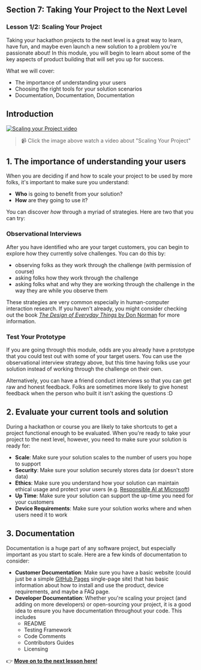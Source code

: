 ## Section 7: Taking Your Project to the Next Level
### Lesson 1/2: Scaling Your Project

Taking your hackathon projects to the next level is a great way to learn, have fun, and maybe even launch a new solution to a problem you're passionate about! In this module, you will begin to learn about some of the key aspects of product building that will set you up for success.

What we will cover: 

- The importance of understanding your users
- Choosing the right tools for your solution scenarios
- Documentation, Documentation, Documentation

## Introduction

[![Scaling your Project video](https://img.youtube.com/vi/wQxRf9sHIuo/0.jpg)](https://www.youtube.com/watch?v=wQxRf9sHIuo)
> 📹 Click the image above watch a video about "Scaling Your Project"

## 1. The importance of understanding your users

When you are deciding if and how to scale your project to be used by more folks, it's important to make sure you understand:
- **Who** is going to benefit from your solution?
- **How** are they going to use it?

You can discover *how* through a myriad of strategies. Here are two that you can try:

### Observational Interviews

After you have identified who are your target customers, you can begin to explore how they currently solve challenges. You can do this by:
- observing folks as they work through the challenge (with permission of course)
- asking folks how they work through the challenge
- asking folks what and why they are working through the challenge in the way they are while you observe them

These strategies are very common especially in human-computer interaction research. If you haven't already, you might consider checking out
the book [*The Design of Everyday Things* by Don Norman](https://en.wikipedia.org/wiki/The_Design_of_Everyday_Things) for more information. 

### Test Your Prototype

If you are going through this module, odds are you already have a prototype that you could test out with some of your target users. You can
use the observational interview strategy above, but this time having folks use your solution instead of working through the challenge on their own.

Alternatively, you can have a friend conduct interviews so that you can get raw and honest feedback. Folks are sometimes more likely to give 
honest feedback when the person who built it isn't asking the questions :D

## 2. Evaluate your current tools and solution

During a hackathon or course you are likely to take shortcuts to get a project functional enough to be evaluated. When you're ready to take your
project to the next level, however, you need to make sure your solution is ready for:
- **Scale**: Make sure your solution scales to the number of users you hope to support
- **Security**: Make sure your solution securely stores data (or doesn't store data)
- **Ethics**: Make sure you understand how your solution can maintain ethical usage and protect your users (e.g. [Responsible AI at Microsoft](https://www.microsoft.com/ai/responsible-ai?))
- **Up Time**: Make sure your solution can support the up-time you need for your customers
- **Device Requirements**: Make sure your solution works where and when users need it to work

## 3. Documentation

Documentation is a huge part of any software project, but especially important as you start to scale. Here are a few kinds of documentation to consider:
- **Customer Documentation**: Make sure you have a basic website (could just be a simple [GitHub Pages](https://pages.github.com/) single-page site) that has basic information about how to install and use the product, device requirements, and maybe a FAQ page.
- **Developer Documentation**: Whether you're scaling your project (and adding on more developers) or open-sourcing your project, it is a good idea to ensure you have documentation throughout your code. This includes
  - README
  - Testing Framework
  - Code Comments
  - Contributors Guides
  - Licensing 

👉  [**Move on to the next lesson here!**](../2.Parting-Words-&-Advice/README.md)
